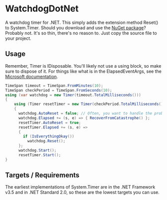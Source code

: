 # WatchdogDotNet
A watchdog timer for .NET. This simply adds the extension method Reset() to System.Timer. Should you download and use the [NuGet package](https://www.nuget.org/packages/WatchdogDotNet/)? Probably not. It's so thin, there's no reason to. Just copy the source file to your project.

## Usage
Remember, Timer is IDisposable. You'll likely not use a using block, so make sure to dispose of it. For things like what is in the ElapsedEventArgs, see the [Microsoft documentation](https://msdn.microsoft.com/en-us/library/system.timers.timer.elapsed(v=vs.110).aspx).

```csharp
TimeSpan timeout = TimeSpan.FromMinutes(10);
TimeSpan checkPeriod = TimeSpan.FromSeconds(10);
using (var watchdog = new Timer(timeout.TotalMilliseconds()))
{
    using (Timer resetTimer = new Timer(checkPeriod.TotalMilliseconds()))
    {
      watchdog.AutoReset = false; // Often, you want to handle the problem only once. 
      watchdog.Elapsed += (s, e) => { RecoverFromCatastrophe() };
      resetTimer.AutoReset = true;
      resetTimer.Elapsed += (s, e) => 
      {
        if (IsEverythingOkay())
          watchdog.Reset();
      };
      watchdog.Start();
      resetTimer.Start();
}
```
## Targets / Requirements
The earliest implementations of System.Timer are in the .NET Framework v3.5 and in .NET Standard 2.0, so these are the lowest targets you can use.
